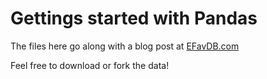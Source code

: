 # Gettings started with Pandas
The files here go along with a blog post at [EFavDB.com](http://efavdb.com/pandas-tips-and-tricks/)

Feel free to download or fork the data!
